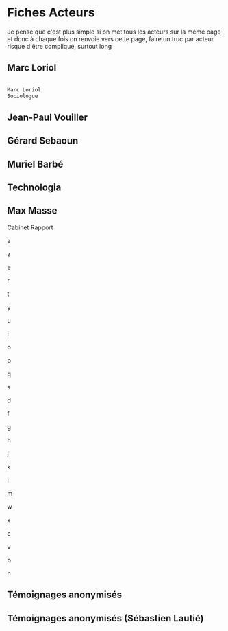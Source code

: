 # Fiches Acteurs

Je pense que c'est plus simple si on met tous les acteurs sur la même page et donc à chaque fois on renvoie vers cette page, faire un truc par acteur risque d'être compliqué, surtout long

## Marc Loriol



```markdown

Marc Loriol
Sociologue

```


## Jean-Paul Vouiller

## Gérard Sebaoun

## Muriel Barbé

## Technologia

## Max Masse

Cabinet
Rapport 

a

z

e

r

t

y

u

i

o

p

q

s

d

f

g

h

j

k

l

m

w

x

c

v

b

n

<h2 id="Sebastien">Témoignages anonymisés</h2>

## Témoignages anonymisés (Sébastien Lautié)
